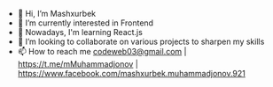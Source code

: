 - 👋 Hi, I’m Mashxurbek
- 👀 I’m currently interested in Frontend  
- 🌱 Nowadays, I'm learning React.js 
- 💞️ I’m looking to collaborate on various projects to sharpen my skills
- 📫 How to reach me codeweb03@gmail.com | https://t.me/mMuhammadjonov | https://www.facebook.com/mashxurbek.muhammadjonov.921

<!---
Muhammadjonov03/Muhammadjonov03 is a ✨ special ✨ repository because its `README.md` (this file) appears on your GitHub profile.
You can click the Preview link to take a look at your changes.
--->
